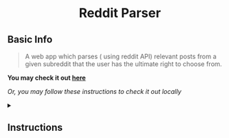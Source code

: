 <h1 align="center">Reddit Parser</h1>

## Basic Info

> A web app which parses ( using reddit API) relevant posts from a given subreddit that the user has the ultimate right to choose from.

**You may check it out [here](https://reddit-parser.herokuapp.com/)**

*Or, you may follow these instructions to check it out locally*

<details>

<summary> <h2>Instructions</h2> </summary>

* Clone the repository.
* Navigate to the project directory.
* Install the dependencies via ```npm install```.
* Run ```npm start```.
* Navigate to ```localhost:3000``` within your favourite browser.

</details>